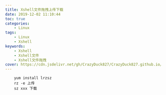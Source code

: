 ```yaml
---
title: Xshell文件拖拽上传下载
date: 2019-12-02 11:10:44
toc: true
categories: 
    - Linux
tags:
    - Linux
    - Xshell
keywords: 
    - Xshell
    - Xshell文件
    - Xshell文件拖拽
cover: https://cdn.jsdelivr.net/gh/CrazyDuck827/CrazyDuck827.github.io/icon/sdXEYmltC5WiIAjL4S0tQv7PGqlk11xk.png
---
```


```
    yum install lrzsz
    rz -e 上传
    sz xxx 下载
```
